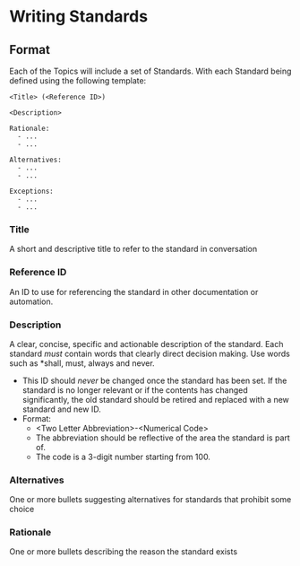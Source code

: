 # Writing Standards

## Format

Each of the Topics will include a set of Standards. With each Standard being
defined using the following template:

```text
<Title> (<Reference ID>)

<Description>

Rationale:
  - ...
  - ...

Alternatives:
  - ...
  - ...

Exceptions:
  - ...
  - ...
```

### Title

A short and descriptive title to refer to the standard in conversation

### Reference ID

An ID to use for referencing the standard in other documentation or automation.

### Description

A clear, concise, specific and actionable description of the standard.
Each standard *must* contain words that clearly direct decision making.
Use words such as *shall, must, always and never.

- This ID should *never* be changed once the standard has been set. If the
  standard is no longer relevant or if the contents has changed significantly,
  the old standard should be retired and replaced with a new standard and new ID.
- Format:
    - &lt;Two Letter Abbreviation>-&lt;Numerical Code>
    - The abbreviation should be reflective of the area the standard is part of.
    - The code is a 3-digit number starting from 100.

### Alternatives

One or more bullets suggesting alternatives for standards that prohibit some choice

### Rationale

One or more bullets describing the reason the standard exists

